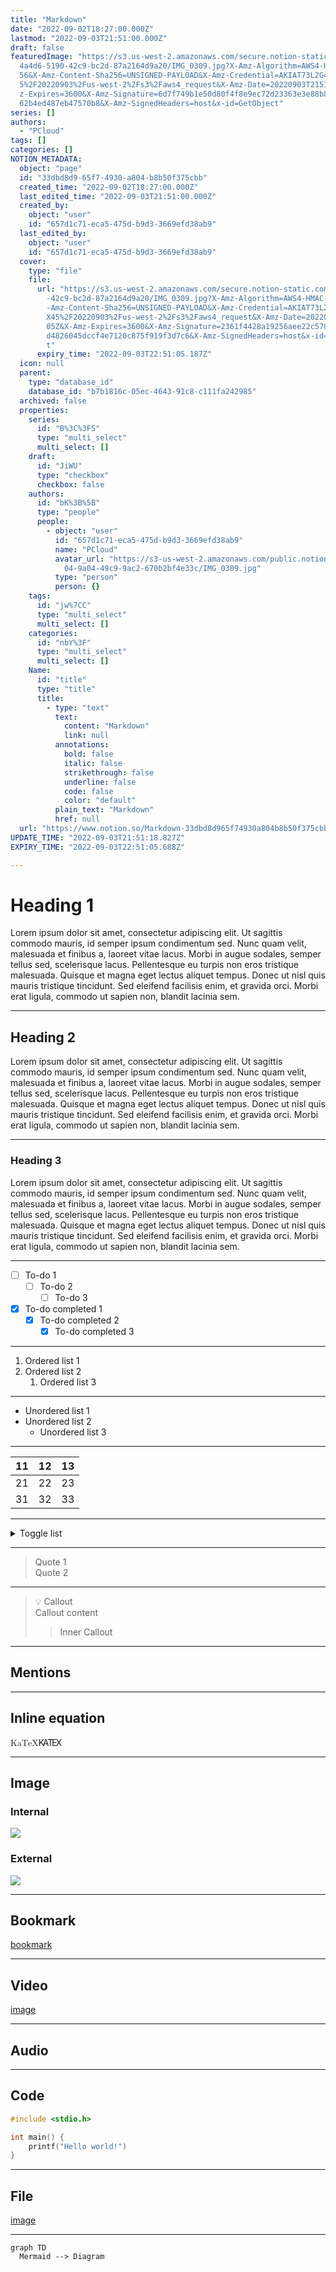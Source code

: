 ```yaml
---
title: "Markdown"
date: "2022-09-02T18:27:00.000Z"
lastmod: "2022-09-03T21:51:00.000Z"
draft: false
featuredImage: "https://s3.us-west-2.amazonaws.com/secure.notion-static.com/da3\
  4a4d6-5190-42c9-bc2d-87a2164d9a20/IMG_0309.jpg?X-Amz-Algorithm=AWS4-HMAC-SHA2\
  56&X-Amz-Content-Sha256=UNSIGNED-PAYLOAD&X-Amz-Credential=AKIAT73L2G45EIPT3X4\
  5%2F20220903%2Fus-west-2%2Fs3%2Faws4_request&X-Amz-Date=20220903T215114Z&X-Am\
  z-Expires=3600&X-Amz-Signature=6d7f749b1e50d80f4f8e9ec72d23363e3e88b84a0b49f2\
  62b4ed487eb47570b8&X-Amz-SignedHeaders=host&x-id=GetObject"
series: []
authors:
  - "PCloud"
tags: []
categories: []
NOTION_METADATA:
  object: "page"
  id: "33dbd8d9-65f7-4930-a804-b8b50f375cbb"
  created_time: "2022-09-02T18:27:00.000Z"
  last_edited_time: "2022-09-03T21:51:00.000Z"
  created_by:
    object: "user"
    id: "657d1c71-eca5-475d-b9d3-3669efd38ab9"
  last_edited_by:
    object: "user"
    id: "657d1c71-eca5-475d-b9d3-3669efd38ab9"
  cover:
    type: "file"
    file:
      url: "https://s3.us-west-2.amazonaws.com/secure.notion-static.com/da34a4d6-5190\
        -42c9-bc2d-87a2164d9a20/IMG_0309.jpg?X-Amz-Algorithm=AWS4-HMAC-SHA256&X\
        -Amz-Content-Sha256=UNSIGNED-PAYLOAD&X-Amz-Credential=AKIAT73L2G45EIPT3\
        X45%2F20220903%2Fus-west-2%2Fs3%2Faws4_request&X-Amz-Date=20220903T2151\
        05Z&X-Amz-Expires=3600&X-Amz-Signature=2361f4428a19256aee22c5783283c7ba\
        d4826045dccf4e7120c875f919f3d7c6&X-Amz-SignedHeaders=host&x-id=GetObjec\
        t"
      expiry_time: "2022-09-03T22:51:05.187Z"
  icon: null
  parent:
    type: "database_id"
    database_id: "b7b1816c-05ec-4643-91c8-c111fa242985"
  archived: false
  properties:
    series:
      id: "B%3C%3FS"
      type: "multi_select"
      multi_select: []
    draft:
      id: "JiWU"
      type: "checkbox"
      checkbox: false
    authors:
      id: "bK%3B%5B"
      type: "people"
      people:
        - object: "user"
          id: "657d1c71-eca5-475d-b9d3-3669efd38ab9"
          name: "PCloud"
          avatar_url: "https://s3-us-west-2.amazonaws.com/public.notion-static.com/1a0f7d\
            04-9a04-49c9-9ac2-670b2bf4e33c/IMG_0309.jpg"
          type: "person"
          person: {}
    tags:
      id: "jw%7CC"
      type: "multi_select"
      multi_select: []
    categories:
      id: "nbY%3F"
      type: "multi_select"
      multi_select: []
    Name:
      id: "title"
      type: "title"
      title:
        - type: "text"
          text:
            content: "Markdown"
            link: null
          annotations:
            bold: false
            italic: false
            strikethrough: false
            underline: false
            code: false
            color: "default"
          plain_text: "Markdown"
          href: null
  url: "https://www.notion.so/Markdown-33dbd8d965f74930a804b8b50f375cbb"
UPDATE_TIME: "2022-09-03T21:51:18.827Z"
EXPIRY_TIME: "2022-09-03T22:51:05.688Z"

---
```


# Heading 1


Lorem ipsum dolor sit amet, consectetur adipiscing elit. Ut sagittis commodo mauris, id semper ipsum condimentum sed. Nunc quam velit, malesuada et finibus a, laoreet vitae lacus. Morbi in augue sodales, semper tellus sed, scelerisque lacus. Pellentesque eu turpis non eros tristique malesuada. Quisque et magna eget lectus aliquet tempus. Donec ut nisl quis mauris tristique tincidunt. Sed eleifend facilisis enim, et gravida orci. Morbi erat ligula, commodo ut sapien non, blandit lacinia sem.


---


## Heading 2


Lorem ipsum dolor sit amet, consectetur adipiscing elit. Ut sagittis commodo mauris, id semper ipsum condimentum sed. Nunc quam velit, malesuada et finibus a, laoreet vitae lacus. Morbi in augue sodales, semper tellus sed, scelerisque lacus. Pellentesque eu turpis non eros tristique malesuada. Quisque et magna eget lectus aliquet tempus. Donec ut nisl quis mauris tristique tincidunt. Sed eleifend facilisis enim, et gravida orci. Morbi erat ligula, commodo ut sapien non, blandit lacinia sem.


---


### Heading 3


Lorem ipsum dolor sit amet, consectetur adipiscing elit. Ut sagittis commodo mauris, id semper ipsum condimentum sed. Nunc quam velit, malesuada et finibus a, laoreet vitae lacus. Morbi in augue sodales, semper tellus sed, scelerisque lacus. Pellentesque eu turpis non eros tristique malesuada. Quisque et magna eget lectus aliquet tempus. Donec ut nisl quis mauris tristique tincidunt. Sed eleifend facilisis enim, et gravida orci. Morbi erat ligula, commodo ut sapien non, blandit lacinia sem.


---

- [ ] To-do 1
	- [ ] To-do 2
		- [ ] To-do 3
- [x] To-do completed 1
	- [x] To-do completed 2
		- [x] To-do completed 3

---

1. Ordered list 1
1. Ordered list 2
	1. Ordered list 3

---

- Unordered list 1
- Unordered list 2
	- Unordered list 3

---


| 11 | 12 | 13 |
| -- | -- | -- |
| 21 | 22 | 23 |
| 31 | 32 | 33 |


---


<details>
  <summary>Toggle list</summary>


Lorem ipsum dolor sit amet, consectetur adipiscing elit. Ut sagittis commodo mauris, id semper ipsum condimentum sed. Nunc quam velit, malesuada et finibus a, laoreet vitae lacus. Morbi in augue sodales, semper tellus sed, scelerisque lacus. Pellentesque eu turpis non eros tristique malesuada. Quisque et magna eget lectus aliquet tempus. Donec ut nisl quis mauris tristique tincidunt. Sed eleifend facilisis enim, et gravida orci. Morbi erat ligula, commodo ut sapien non, blandit lacinia sem.

1. Ordered list 1
1. Ordered list 2
	1. Ordered list 3

		| 11 | 12 | 13 |
		| -- | -- | -- |
		| 21 | 22 | 23 |
		| 31 | 32 | 33 |



  </details>


---


> Quote 1  
> Quote 2


---


> 💡 Callout  
> Callout content  
>   
> > Inner Callout


---


## Mentions


 


 


 


---


## Inline equation


<span class="katex"><span class="katex-mathml"><math xmlns="http://www.w3.org/1998/Math/MathML"><semantics><mrow><mtext>KaTeX</mtext></mrow><annotation encoding="application/x-tex">\KaTeX</annotation></semantics></math></span><span class="katex-html" aria-hidden="true"><span class="base"><span class="strut" style="height:0.8988em;vertical-align:-0.2155em;"></span><span class="mord text"><span class="mord textrm">K</span><span class="mspace" style="margin-right:-0.17em;"></span><span class="vlist-t"><span class="vlist-r"><span class="vlist" style="height:0.6833em;"><span style="top:-2.905em;"><span class="pstrut" style="height:2.7em;"></span><span class="mord"><span class="mord textrm mtight sizing reset-size6 size3">A</span></span></span></span></span></span><span class="mspace" style="margin-right:-0.15em;"></span><span class="mord text"><span class="mord textrm">T</span><span class="mspace" style="margin-right:-0.1667em;"></span><span class="vlist-t vlist-t2"><span class="vlist-r"><span class="vlist" style="height:0.4678em;"><span style="top:-2.7845em;"><span class="pstrut" style="height:3em;"></span><span class="mord"><span class="mord textrm">E</span></span></span></span><span class="vlist-s">​</span></span><span class="vlist-r"><span class="vlist" style="height:0.2155em;"><span></span></span></span></span><span class="mspace" style="margin-right:-0.125em;"></span><span class="mord textrm">X</span></span></span></span></span></span>


---


## Image


### Internal


![](https://s3.us-west-2.amazonaws.com/secure.notion-static.com/6942fdc2-293f-402d-b35d-ff8c4c74bc98/photo-1470225620780-dba8ba36b745.jpeg?X-Amz-Algorithm=AWS4-HMAC-SHA256&X-Amz-Content-Sha256=UNSIGNED-PAYLOAD&X-Amz-Credential=AKIAT73L2G45EIPT3X45%2F20220903%2Fus-west-2%2Fs3%2Faws4_request&X-Amz-Date=20220903T215105Z&X-Amz-Expires=3600&X-Amz-Signature=8ffe235418066f80a0deec65e7b8ecddad73a331c393ed07eefd20d95fe00b5e&X-Amz-SignedHeaders=host&x-id=GetObject)


### External


![](https://images.unsplash.com/photo-1647891941746-fe1d53ddc7a6?ixlib=rb-1.2.1&q=80&cs=tinysrgb&fm=jpg&crop=entropy)


---


## Bookmark


[bookmark](https://notion.hugodoit.com)


---


## Video


[image]()


---


## Audio


---


## Code


```c
#include <stdio.h>

int main() {
	printf("Hello world!")
}
```


---


## File


[image]()


---


```mermaid
graph TD
  Mermaid --> Diagram
```

